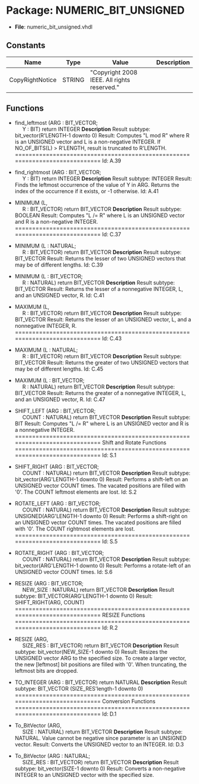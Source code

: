 # Package: NUMERIC_BIT_UNSIGNED

- **File**: numeric_bit_unsigned.vhdl
## Constants

| Name            | Type   | Value                                             | Description |
| --------------- | ------ | ------------------------------------------------- | ----------- |
| CopyRightNotice | STRING |       "Copyright 2008 IEEE. All rights reserved." |             |
## Functions
- find_leftmost <font id="function_arguments">(ARG : BIT_VECTOR;<br><span style="padding-left:20px"> Y : BIT) </font> <font id="function_return">return INTEGER </font>
**Description**
 Result subtype: bit_vector(R'LENGTH-1 downto 0)
 Result: Computes "L mod R" where R is an UNSIGNED vector and L
         is a non-negative INTEGER.
         If NO_OF_BITS(L) > R'LENGTH, result is truncated to R'LENGTH.
============================================================================
 Id: A.39

- find_rightmost <font id="function_arguments">(ARG : BIT_VECTOR;<br><span style="padding-left:20px"> Y : BIT) </font> <font id="function_return">return INTEGER </font>
**Description**
 Result subtype: INTEGER
 Result: Finds the leftmost occurrence of the value of Y in ARG.
         Returns the index of the occurrence if it exists, or -1 otherwise.
 Id: A.41

- MINIMUM <font id="function_arguments">(L,<br><span style="padding-left:20px"> R : BIT_VECTOR) </font> <font id="function_return">return BIT_VECTOR </font>
**Description**
 Result subtype: BOOLEAN
 Result: Computes "L /= R" where L is an UNSIGNED vector and
         R is a non-negative INTEGER.
============================================================================
 Id: C.37

- MINIMUM <font id="function_arguments">(L : NATURAL;<br><span style="padding-left:20px"> R : BIT_VECTOR) </font> <font id="function_return">return BIT_VECTOR </font>
**Description**
 Result subtype: BIT_VECTOR
 Result: Returns the lesser of two UNSIGNED vectors that may be
         of different lengths.
 Id: C.39

- MINIMUM <font id="function_arguments">(L : BIT_VECTOR;<br><span style="padding-left:20px"> R : NATURAL) </font> <font id="function_return">return BIT_VECTOR </font>
**Description**
 Result subtype: BIT_VECTOR
 Result: Returns the lesser of a nonnegative INTEGER, L, and
         an UNSIGNED vector, R.
 Id: C.41

- MAXIMUM <font id="function_arguments">(L,<br><span style="padding-left:20px"> R : BIT_VECTOR) </font> <font id="function_return">return BIT_VECTOR </font>
**Description**
 Result subtype: BIT_VECTOR
 Result: Returns the lesser of an UNSIGNED vector, L, and
         a nonnegative INTEGER, R.
============================================================================
 Id: C.43

- MAXIMUM <font id="function_arguments">(L : NATURAL;<br><span style="padding-left:20px"> R : BIT_VECTOR) </font> <font id="function_return">return BIT_VECTOR </font>
**Description**
 Result subtype: BIT_VECTOR
 Result: Returns the greater of two UNSIGNED vectors that may be
         of different lengths.
 Id: C.45

- MAXIMUM <font id="function_arguments">(L : BIT_VECTOR;<br><span style="padding-left:20px"> R : NATURAL) </font> <font id="function_return">return BIT_VECTOR </font>
**Description**
 Result subtype: BIT_VECTOR
 Result: Returns the greater of a nonnegative INTEGER, L, and
         an UNSIGNED vector, R.
 Id: C.47

- SHIFT_LEFT <font id="function_arguments">(ARG : BIT_VECTOR;<br><span style="padding-left:20px"> COUNT : NATURAL) </font> <font id="function_return">return BIT_VECTOR </font>
**Description**
 Result subtype: BIT
 Result: Computes "L /= R" where L is an UNSIGNED vector and
         R is a nonnegative INTEGER.
============================================================================
 Shift and Rotate Functions
============================================================================
 Id: S.1

- SHIFT_RIGHT <font id="function_arguments">(ARG : BIT_VECTOR;<br><span style="padding-left:20px"> COUNT : NATURAL) </font> <font id="function_return">return BIT_VECTOR </font>
**Description**
 Result subtype: bit_vector(ARG'LENGTH-1 downto 0)
 Result: Performs a shift-left on an UNSIGNED vector COUNT times.
         The vacated positions are filled with '0'.
         The COUNT leftmost elements are lost.
 Id: S.2

- ROTATE_LEFT <font id="function_arguments">(ARG : BIT_VECTOR;<br><span style="padding-left:20px"> COUNT : NATURAL) </font> <font id="function_return">return BIT_VECTOR </font>
**Description**
 Result subtype: UNSIGNED(ARG'LENGTH-1 downto 0)
 Result: Performs a shift-right on an UNSIGNED vector COUNT times.
         The vacated positions are filled with '0'.
         The COUNT rightmost elements are lost.
============================================================================
 Id: S.5

- ROTATE_RIGHT <font id="function_arguments">(ARG : BIT_VECTOR;<br><span style="padding-left:20px"> COUNT : NATURAL) </font> <font id="function_return">return BIT_VECTOR </font>
**Description**
 Result subtype: bit_vector(ARG'LENGTH-1 downto 0)
 Result: Performs a rotate-left of an UNSIGNED vector COUNT times.
 Id: S.6

- RESIZE <font id="function_arguments">(ARG : BIT_VECTOR;<br><span style="padding-left:20px"> NEW_SIZE : NATURAL) </font> <font id="function_return">return BIT_VECTOR </font>
**Description**
 Result subtype: BIT_VECTOR(ARG'LENGTH-1 downto 0)
 Result: SHIFT_RIGHT(ARG, COUNT)
============================================================================
   RESIZE Functions
============================================================================
 Id: R.2

- RESIZE <font id="function_arguments">(ARG,<br><span style="padding-left:20px"> SIZE_RES : BIT_VECTOR) </font> <font id="function_return">return BIT_VECTOR </font>
**Description**
 Result subtype: bit_vector(NEW_SIZE-1 downto 0)
 Result: Resizes the UNSIGNED vector ARG to the specified size.
         To create a larger vector, the new [leftmost] bit positions
         are filled with '0'. When truncating, the leftmost bits
         are dropped.

- TO_INTEGER <font id="function_arguments">(ARG : BIT_VECTOR) </font> <font id="function_return">return NATURAL </font>
**Description**
 Result subtype: BIT_VECTOR (SIZE_RES'length-1 downto 0)
============================================================================
 Conversion Functions
============================================================================
 Id: D.1

- To_BitVector <font id="function_arguments">(ARG,<br><span style="padding-left:20px"> SIZE : NATURAL) </font> <font id="function_return">return BIT_VECTOR </font>
**Description**
 Result subtype: NATURAL. Value cannot be negative since parameter is an
             UNSIGNED vector.
 Result: Converts the UNSIGNED vector to an INTEGER.
 Id: D.3

- To_BitVector <font id="function_arguments">(ARG : NATURAL;<br><span style="padding-left:20px"> SIZE_RES : BIT_VECTOR) </font> <font id="function_return">return BIT_VECTOR </font>
**Description**
 Result subtype: bit_vector(SIZE-1 downto 0)
 Result: Converts a non-negative INTEGER to an UNSIGNED vector with
         the specified size.

